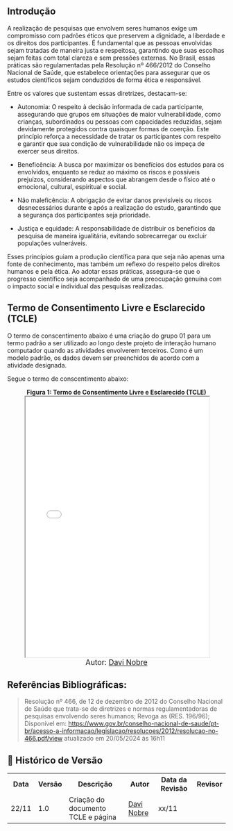 ## Introdução
A realização de pesquisas que envolvem seres humanos exige um compromisso com padrões éticos que preservem a dignidade, a liberdade e os direitos dos participantes. É fundamental que as pessoas envolvidas sejam tratadas de maneira justa e respeitosa, garantindo que suas escolhas sejam feitas com total clareza e sem pressões externas. No Brasil, essas práticas são regulamentadas pela Resolução nº 466/2012 do Conselho Nacional de Saúde, que estabelece orientações para assegurar que os estudos científicos sejam conduzidos de forma ética e responsável.

Entre os valores que sustentam essas diretrizes, destacam-se:

- Autonomia: O respeito à decisão informada de cada participante, assegurando que grupos em situações de maior vulnerabilidade, como crianças, subordinados ou pessoas com capacidades reduzidas, sejam devidamente protegidos contra quaisquer formas de coerção. Este princípio reforça a necessidade de tratar os participantes com respeito e garantir que sua condição de vulnerabilidade não os impeça de exercer seus direitos.

- Beneficência: A busca por maximizar os benefícios dos estudos para os envolvidos, enquanto se reduz ao máximo os riscos e possíveis prejuízos, considerando aspectos que abrangem desde o físico até o emocional, cultural, espiritual e social.

- Não maleficência: A obrigação de evitar danos previsíveis ou riscos desnecessários durante e após a realização do estudo, garantindo que a segurança dos participantes seja prioridade.

- Justiça e equidade: A responsabilidade de distribuir os benefícios da pesquisa de maneira igualitária, evitando sobrecarregar ou excluir populações vulneráveis.

Esses princípios guiam a produção científica para que seja não apenas uma fonte de conhecimento, mas também um reflexo do respeito pelos direitos humanos e pela ética. Ao adotar essas práticas, assegura-se que o progresso científico seja acompanhado de uma preocupação genuína com o impacto social e individual das pesquisas realizadas.


## Termo de Consentimento Livre e Esclarecido (TCLE)

O termo de conscentimento abaixo é uma criação do grupo 01 para um termo padrão a ser utilizado ao longo deste projeto de interação humano computador quando as atividades envolverem terceiros. Como é um modelo padrão, os dados devem ser preenchidos de acordo com a atividade designada. 

Segue o termo de conscentimento abaixo: 

<figure>
  <figcaption style="text-align: center; font-weight: bold;">
    Figura 1: Termo de Consentimento Livre e Esclarecido (TCLE)
  </figcaption>
  <iframe src="../../assets/TCLE.pdf" width="100%" height="600px"></iframe>
  <figcaption style="text-align: center; font-size: 17px;">
    Autor: <a href="https://github.com/Jagaima" target="_blank">Davi Nobre</a>
  </figcaption>
</figure>

## Referências Bibliográficas: 
> Resolução nº 466, de 12 de dezembro de 2012 do Conselho Nacional de Saúde que trata-se de diretrizes e normas regulamentadoras de pesquisas envolvendo seres humanos; Revoga as (RES. 196/96); Disponível em: <https://www.gov.br/conselho-nacional-de-saude/pt-br/acesso-a-informacao/legislacao/resolucoes/2012/resolucao-no-466.pdf/view> atualizado em 20/05/2024 ás 16h11 </br>

## :round_pushpin: Histórico de Versão 

<div align="center">
    <table>
        <tr>
            <th>Data</th>
            <th>Versão</th>
            <th>Descrição</th>
            <th>Autor</th>
            <th>Data da Revisão</th>
            <th>Revisor</th>
        </tr>
        <tr>
            <td>22/11</td>
            <td>1.0</td>
            <td>Criação do documento TCLE e página </td>
            <td><a href="https://github.com/Jagaima">Davi Nobre</a></td>
            <td>xx/11</td>
            <td><a</a></td>
        </tr>
    </table>
</div>
